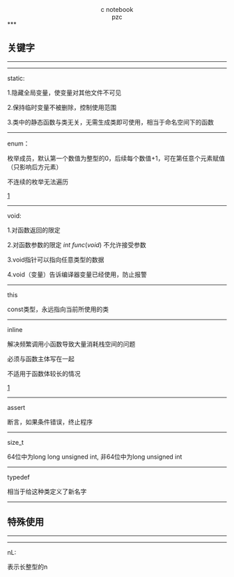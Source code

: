 <center>
    c notebook
    <br>
    pzc
</center>
***

## 关键字

***

***

static:

1.隐藏全局变量，使变量对其他文件不可见

2.保持临时变量不被删除，控制使用范围

3.类中的静态函数与类无关，无需生成类即可使用，相当于命名空间下的函数

***

enum：

枚举成员，默认第一个数值为整型的0，后续每个数值+1，可在第任意个元素赋值（只影响后方元素）

不连续的枚举无法遍历

[1](https://www.runoob.com/cprogramming/c-enum.html)

***

void:

1.对函数返回的限定

2.对函数参数的限定   $int\ func(void)$ 不允许接受参数

3.void指针可以指向任意类型的数据

4.void（变量）告诉编译器变量已经使用，防止报警

***

this

const类型，永远指向当前所使用的类

***

inline

解决频繁调用小函数导致大量消耗栈空间的问题

必须与函数主体写在一起

不适用于函数体较长的情况

[1](https://www.runoob.com/w3cnote/cpp-inline-usage.html)

***

assert

断言，如果条件错误，终止程序

***

size_t

64位中为long long unsigned int, 非64位中为long unsigned int

***

typedef

相当于给这种类定义了新名字

***

## 特殊使用

***

***

nL:

表示长整型的n
